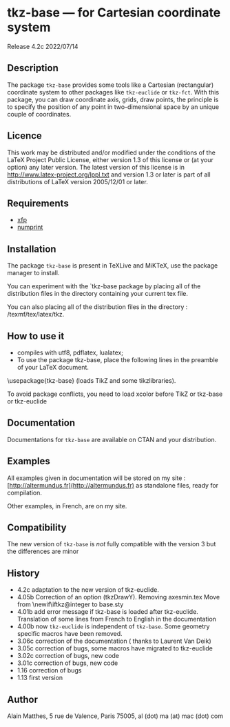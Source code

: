 # tkz-base — for Cartesian coordinate system 

Release 4.2c 2022/07/14

## Description
The package `tkz-base` provides some tools like a Cartesian (rectangular) coordinate system to other packages like `tkz-euclide` or `tkz-fct`.
With this package, you can draw coordinate axis, grids, draw points, the
principle  is to specify the position of any point in two-dimensional space by an unique couple of coordinates.

## Licence

This work may be distributed and/or modified under the
conditions of the LaTeX Project Public License, either version 1.3
 of this license or (at your option) any later version.
 The latest version of this license is in
   http://www.latex-project.org/lppl.txt
 and version 1.3 or later is part of all distributions of LaTeX
 version 2005/12/01 or later.

## Requirements

- [xfp](https://ctan.org/pkg/xfp)
- [numprint](https://www.ctan.org/pkg/numprint)
 
## Installation

The package `tkz-base` is present in TeXLive and MiKTeX, use the package
manager to install.

You can experiment with the `tkz-base package by placing all of the
distribution files in the directory containing your current tex file.

You can also placing all of the distribution files in the directory : 
/texmf/tex/latex/tkz.
 
## How to use it

- compiles with utf8, pdflatex, lualatex;
- To use the package tkz-base, place the following lines in the preamble of
 your LaTeX document.

\usepackage{tkz-base}  (loads  TikZ and some tikzlibraries).

To avoid package conflicts, you need to load xcolor before TikZ or tkz-base or tkz-euclide

## Documentation

Documentations for `tkz-base`   are available on CTAN and your distribution.
 
 
## Examples

All  examples given in documentation will be stored on my site : [http://altermundus.fr](http://altermundus.fr) as standalone
files, ready for compilation. 

Other examples, in French, are on my site.

## Compatibility

The new version of `tkz-base`  is *not* fully compatible with the version 3 but the differences are minor

## History
- 4.2c adaptation to the new version of tkz-euclide.
- 4.05b Correction of an option (tkzDrawY).
     Removing axesmin.tex  Move from \newif\iftkz@integer to base.sty
- 4.01b  add error message if tkz-base is loaded after tkz-euclide.
   Translation of some lines from French to English in the documentation
- 4.00b now `tkz-euclide` is independent of `tkz-base`. Some geometry specific macros have been removed.
- 3.06c correction of the documentation ( thanks to Laurent Van Deik)
- 3.05c correction of bugs, some macros have migrated to tkz-euclide
- 3.02c correction of bugs, new code
- 3.01c correction of bugs, new code
- 1.16 correction of bugs
- 1.13 first version      

## Author

Alain Matthes, 5 rue de Valence, Paris 75005, al (dot) ma (at) mac (dot) com
